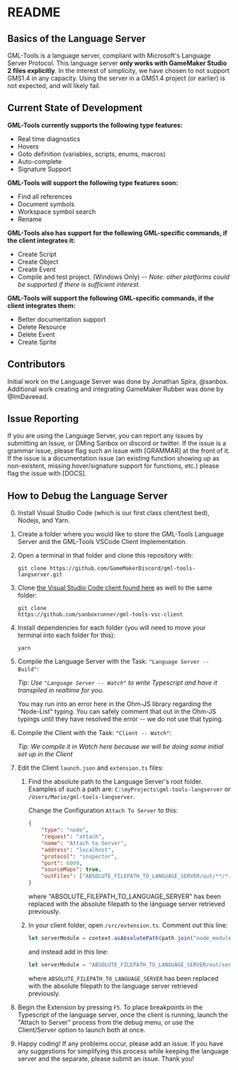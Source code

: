 # README

## Basics of the Language Server

GML-Tools is a language server, compliant with Microsoft's Language Server Protocol. This language server **only works with GameMaker Studio 2 files explicitly**. In the interest of simplicity, we have chosen to not support GMS1.4 in any capacity. Using the server in a GMS1.4 project (or earlier) is not expected, and will likely fail.

## Current State of Development

**GML-Tools currently supports the following type features:**

* Real time diagnostics
* Hovers
* Goto definition (variables, scripts, enums, macros)
* Auto-complete
* Signature Support

**GML-Tools will support the following type features soon:**

* Find all references
* Document symbols
* Workspace symbol search
* Rename

**GML-Tools also has support for the following GML-specific commands, if the client integrates it:**

* Create Script
* Create Object
* Create Event
* Compile and test project. (Windows Only) -- *Note: other platforms could be supported if there is sufficient interest.*

**GML-Tools will support the following GML-specific commands, if the client integrates them:**

* Better documentation support
* Delete Resource
* Delete Event
* Create Sprite

## Contributors

Initial work on the Language Server was done by Jonathan Spira, @sanbox.
Additional work creating and integrating GameMaker Rubber was done by @ImDaveead.

## Issue Reporting

If you are using the Language Server, you can report any issues by submitting an Issue, or DMing Sanbox on discord or twitter.
If the issue is a grammar issue, please flag such an issue with [GRAMMAR] at the front of it. If the issue is a documentation issue (an existing function showing up as non-existent, missing hover/signature support for functions, etc.) please flag the issue with [DOCS].

## How to Debug the Language Server
0. Install Visual Studio Code (which is our first class client/test bed), Nodejs, and Yarn.

1. Create a folder where you would like to store the GML-Tools Language Server and the GML-Tools VSCode Client Implementation.

2. Open a terminal in that folder and clone this repository with:

    ```git
    git clone https://github.com/GameMakerDiscord/gml-tools-langserver.git
    ```

3. Clone [the Visual Studio Code client found here](https://github.com/user/repo/blob/branch/other_file.md) as well to the same folder:
    ```git
    git clone
    https://github.com/sanboxrunner/gml-tools-vsc-client
    ```
4. Install dependencies for each folder (you will need to move your terminal into each folder for this):

    ```npm
    yarn
    ```

5. Compile the Language Server with the Task: `"Language Server -- Build"`:

    *Tip: Use `"Language Server -- Watch"` to write Typescript and have it transpiled in realtime for you.*

    You may run into an error here in the Ohm-JS library regarding the "Node-List" typing. You can safely comment that out in the Ohm-JS typings until they have resolved the error -- we do not use that typing.

6. Compile the Client with the Task: `"Client -- Watch"`:

    *Tip: We compile it in Watch here because we will be doing some initial set up in the Client*

7. Edit the Client `launch.json` and `extension.ts` files:

    1. Find the absolute path to the Language Server's root folder. Examples of such a path are: `C:\myProjects\gml-tools-langserver` or `/Users/Mario/gml-tools-langserver`.

        Change the Configuration `Attach To Server` to this:
        ```json
        {
            "type": "node",
            "request": "attach",
            "name": "Attach to Server",
            "address": "localhost",
            "protocol": "inspector",
            "port": 6009,
            "sourceMaps": true,
            "outFiles": ["ABSOLUTE_FILEPATH_TO_LANGUAGE_SERVER/out/**/*.js"]
        }
        ```
        where "ABSOLUTE_FILEPATH_TO_LANGUAGE_SERVER" has been replaced with the absolute filepath to the language server retrieved previously.

    2. In your client folder, open `/src/extension.ts`. Comment out this line:
        ```ts
        let serverModule = context.asAbsolutePath(path.join("node_modules", "gml-tools-langserver", 'out', "server.js" ));
        ```
        and instead add in this line:
        ```ts
        let serverModule = "ABSOLUTE_FILEPATH_TO_LANGUAGE_SERVER/out/server.js";
        ```
        where `ABSOLUTE_FILEPATH_TO_LANGUAGE_SERVER` has been replaced with the absolute filepath to the language server retrieved previously.

8. Begin the Extension by pressing `F5`. To place breakpoints in the Typescript of the language server, once the client is running, launch the "Attach to Server" process from the debug menu, or use the Client/Server option to launch both at once.

9. Happy coding! If any problems occur, please add an issue. If you have any suggestions for simplifying this process while keeping the language server and the separate, please submit an issue. Thank you!